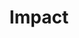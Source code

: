 ---
title: Impact
layout: layouts/investments.html
permalink: "/impacts{% if pagination.pageNumber > 0 %}/{{ pagination.pageNumber }}{% endif %}/index.html"

theme: 8

hero_banner:
  category: "Investment Portfolios"
  title: "We tackle the hardest problems"
  subtitle: "10x targets the timeliest and hardest problems to solve. While we pursue ideas on all topics, we’ve found patterns in innovation since we started in 2015."

return-to-top_text: "Return to top"

read-more-button_text: "Read more"
---